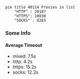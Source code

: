 
```mermaid
pie title 40114 Proxies in list
    "HTTP" : 28187
    "HTTPS": 10838
    "SOCKS" : 8283
```

### Some Info
#### Average Timeout

- mixed: 7.5s
- http: 4.2s
- https: 15.2s
- socks: 12.2s